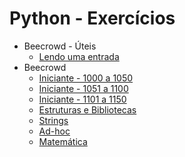 # Python - Exercícios

- Beecrowd - Úteis
    - [Lendo uma entrada](beecrowd/lendo-entradas.md)
- Beecrowd
    - [Iniciante - 1000 a 1050](beecrowd/iniciante-1000-1050.md)
    - [Iniciante - 1051 a 1100](beecrowd/iniciante-1051-1100.md)
    - [Iniciante - 1101 a 1150](beecrowd/iniciante-1101-1150.md)
    - [Estruturas e Bibliotecas](beecrowd/estruturas-e-bibliotecas.md)
    - [Strings](beecrowd/strings.md)
    - [Ad-hoc](beecrowd/adhoc.md)
    - [Matemática](beecrowd/matematica.md)
